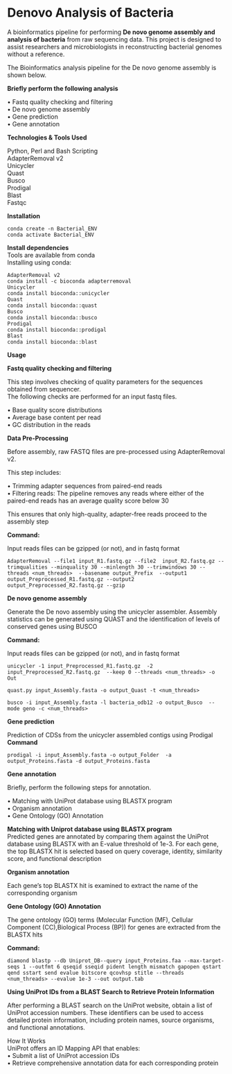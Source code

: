 # Denovo Analysis of Bacteria    
A bioinformatics pipeline for performing **De novo genome assembly and analysis of bacteria** from raw sequencing data. This project is designed to assist researchers and microbiologists in reconstructing bacterial genomes without a reference.  
  
The Bioinformatics analysis pipeline for the De novo genome assembly is shown below.   
  
**Briefly perform the following analysis**        
  
  •  	Fastq quality checking and filtering  
  •	  De novo genome assembly  
  •  	Gene prediction  
  •	  Gene annotation  
  
**Technologies & Tools Used**   
  
Python, Perl and Bash Scripting    
AdapterRemoval v2  
Unicycler  
Quast  
Busco  
Prodigal  
Blast  
Fastqc  
  
**Installation**  
  
```
conda create -n Bacterial_ENV  
conda activate Bacterial_ENV  
```
  
**Install dependencies**   
Tools are  available from conda  
Installing using conda: 
  
```  
AdapterRemoval v2  
conda install -c bioconda adapterremoval  
Unicycler  
conda install bioconda::unicycler  
Quast  
conda install bioconda::quast  
Busco  
conda install bioconda::busco  
Prodigal  
conda install bioconda::prodigal  
Blast  
conda install bioconda::blast  
```
  
**Usage**  

**Fastq quality checking and filtering** 
  
This step involves checking of quality parameters for the sequences obtained from sequencer.  
The following checks are performed for an input fastq files.
  
•	Base quality score distributions      
•	Average base content per read   
•	GC distribution in the reads  
  
**Data Pre-Processing**  
  
Before assembly, raw FASTQ files are pre-processed using AdapterRemoval v2.  
  
This step includes:    
   
•	Trimming adapter sequences from paired-end reads      
•	Filtering reads: The pipeline removes any reads where either of the paired-end reads has an average quality score below 30  
    
This ensures that only high-quality, adapter-free reads proceed to the assembly step   
  
**Command:**  
  
Input reads files can be gzipped (or not), and in fastq format  

```  
AdapterRemoval --file1 input_R1.fastq.gz --file2  input_R2.fastq.gz --trimqualities --minquality 30 --minlength 30 --trimwindows 30 --threads <num_threads>  --basename output_Prefix  --output1 output_Preprocessed_R1.fastq.gz --output2 output_Preprocessed_R2.fastq.gz --gzip
```
    
**De novo genome assembly**    
  
Generate the De novo assembly using the unicycler assembler. Assembly statistics can be generated using QUAST and the identification of  levels of conserved genes using BUSCO     
  
**Command:**  
  
Input reads files can be gzipped (or not), and in fastq format  
```  
unicycler -1 input_Preprocessed_R1.fastq.gz  -2  input_Preprocessed_R2.fastq.gz  --keep 0 --threads <num_threads> -o Out
  
quast.py input_Assembly.fasta -o output_Quast -t <num_threads>
  
busco -i input_Assembly.fasta -l bacteria_odb12 -o output_Busco  --mode geno -c <num_threads> 
```
    
**Gene prediction**  
  
Prediction of  CDSs from the unicycler assembled contigs using Prodigal  
**Command**  
  
```  
prodigal -i input_Assembly.fasta -o output_Folder  -a output_Proteins.fasta -d output_Proteins.fasta
```    
**Gene annotation**  
  
Briefly, perform the following steps for annotation.  
  
•	Matching with UniProt database using BLASTX program  
•	Organism annotation  
•	Gene Ontology (GO) Annotation    
  
**Matching with Uniprot database using BLASTX program**  
Predicted genes are annotated by comparing them against the UniProt database using BLASTX with an E-value threshold of 1e-3. For each gene, the top BLASTX hit is selected based on query coverage, identity, similarity score, and functional description  
  
**Organism annotation**   
   
Each gene’s top BLASTX hit is examined to extract the name of the corresponding organism  

  
**Gene Ontology (GO) Annotation**  
  
The gene ontology (GO) terms (Molecular Function (MF), Cellular Component (CC),Biological Process (BP)) for genes are extracted from the BLASTX hits  
  
  
**Command:**  

```  
diamond blastp --db Uniprot_DB--query input_Proteins.faa --max-target-seqs 1 --outfmt 6 qseqid sseqid pident length mismatch gapopen qstart qend sstart send evalue bitscore qcovhsp stitle --threads <num_threads> --evalue 1e-3 --out output.tab  
```
  
**Using UniProt IDs from a BLAST Search to Retrieve Protein Information**   

After performing a BLAST search on the UniProt website, obtain a list of UniProt accession numbers. These identifiers can be used to access detailed protein information, including protein names, source organisms, and functional annotations.  
  
How It Works  
UniProt offers an ID Mapping API that enables:  
• Submit a list of UniProt accession IDs  
• Retrieve comprehensive annotation data for each corresponding protein  
  
  

  
    
    

  



